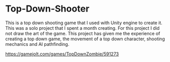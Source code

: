 # Top-Down-Shooter

This is a top down shooting game that I used with Unity engine to create it.
This was a solo project that I spent a month creating. For this project I did
not draw the art of the game. This project has given me the experience of
creating a top down game, the movement of a top down character, shooting
mechanics and AI pathfinding.

https://gamejolt.com/games/TopDownZombie/591273
